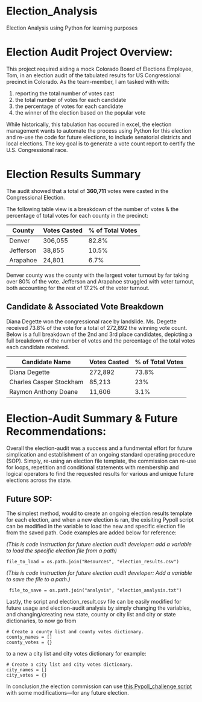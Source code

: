 # Election_Analysis
Election Analysis using Python for learning purposes


# Election Audit Project Overview:

This project required aiding a mock Colorado Board of Elections Employee, Tom, in an election audit of the tabulated results for US Congressional precinct in Colorado.  As the team-member, I am tasked with with:
1) reporting the total number of votes cast
2) the total number of votes for each candidate
3) the percentage of votes for each candidate
4) the winner of the election based on the popular vote

While historically, this tabulation has occured in excel, the election management wants to automate the process using Python for this election and re-use the code for future elections, to include senatorial districts and local elections.  The key goal is to generate a vote count report to certify the U.S. Congressional race.  

# Election Results Summary

The audit showed that a total of **360,711** votes were casted in the Congressional Election.

The following table view is a breakdown of the number of votes & the percentage of total votes for each county in the precinct:

| County        | Votes Casted  | % of Total Votes |
| ------------- | ------------- | -----------------|
| Denver        | 306,055       | 82.8%            |
| Jefferson     | 38,855        | 10.5%            |
| Arapahoe      | 24,801        | 6.7%             |

Denver county was the county with the largest voter turnout by far taking over 80% of the vote.  Jefferson and Arapahoe struggled with voter turnout, both accounting for the rest of 17.2% of the voter turnout.


## Candidate & Associated Vote Breakdown

Diana Degette won the congressional race by landslide.  Ms. Degette received 73.8% of the vote for a total of 272,892 the winning vote count. Below is a full breakdown of the 2nd and 3rd place candidates, depicting a full breakdown of the number of votes and the percentage of the total votes each candidate received. 

|Candidate Name           | Votes Casted  | % of Total Votes |
| -------------           | ------------- | -----------------|
| Diana Degette           | 272,892       | 73.8%            |
| Charles Casper Stockham | 85,213        | 23%              |
| Raymon Anthony Doane    | 11,606        | 3.1%             |


# Election-Audit Summary & Future Recommendations:
 
Overall the election-audit was a success and a fundmental effort for future simplication and establishment of an ongoing standard operating procedure (SOP).  Simply,  re-using an election file template, the commission can re-use for loops, repetition and conditional statements with membership and logical operators to find the requested results for various and unique future elections across the state.   

## Future SOP:

The simplest method, would to create an ongoing election results template for each election, and when a new election is ran, the exisiting Pypoll script can be modified in the variable to load the new and specific election file from the saved path.  Code examples are added below for reference:

_(This is code instruction for future election audit developer: add a variable to load the specific election file from a path)_

```
file_to_load = os.path.join("Resources", "election_results.csv")
```
_(This is code instruction for  future election audit developer: Add a variable to save the file to a path.)_

```
 file_to_save = os.path.join("analysis", "election_analysis.txt")
```

Lastly, the script and election_result.csv file can be easily modified for future usage and election-audit analysis by simply changing the variables, and changing/creating new state, county or city list and city or state dictionaries, to now go from 
```
# Create a county list and county votes dictionary.
county_names = []
county_votes = {}
```

to a new a city list and city votes dictionary for example:
```
# Create a city list and city votes dictionary.
city_names = []
city_votes = {}
```

In conclusion,the election commission can use [this Pypoll_challenge script](https://pages.github.com/) with some modifications—for any future election.
